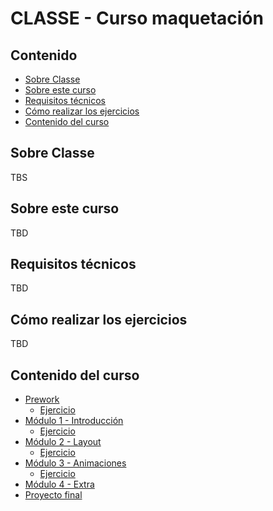 # CLASSE - Curso maquetación

## Contenido
- [Sobre Classe](#sobre-classe)
- [Sobre este curso](#sobre-este-curso)
- [Requisitos técnicos](#requisitos-técnicos)
- [Cómo realizar los ejercicios](#cómo-realizar-los-ejercicios)
- [Contenido del curso](#contenido-del-curso)

## Sobre Classe

TBS

## Sobre este curso

TBD

## Requisitos técnicos

TBD

## Cómo realizar los ejercicios

TBD

## Contenido del curso

- [Prework](/prework/README.md)
  - [Ejercicio](prework/ejercicio/README.md)
- [Módulo 1 - Introducción](/modulo-1-introduccion/README.md)
  - [Ejercicio](/modulo-1-introduccion/ejercicio/README.md)
- [Módulo 2 - Layout](/modulo-2-layout/README.md)
  - [Ejercicio](/modulo-2-layout/ejercicio/README.md)
- [Módulo 3 - Animaciones](/modulo-3-animaciones/README.md)
  - [Ejercicio](/modulo-3-animaciones/ejercicio/README.md)
- [Módulo 4 - Extra](/modulo-4-extra/README.md)
- [Proyecto final](/proyecto-final/README.md)
